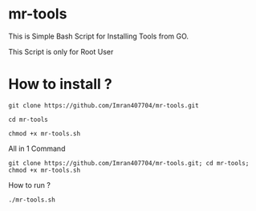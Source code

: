# mr-tools
This is Simple Bash Script for Installing Tools from GO.


This Script is only for Root User


# How to install ?
```
git clone https://github.com/Imran407704/mr-tools.git
```

```
cd mr-tools
```
```
chmod +x mr-tools.sh
```

All in 1 Command


```
git clone https://github.com/Imran407704/mr-tools.git; cd mr-tools; chmod +x mr-tools.sh
```

How to run ?

```
./mr-tools.sh
```

